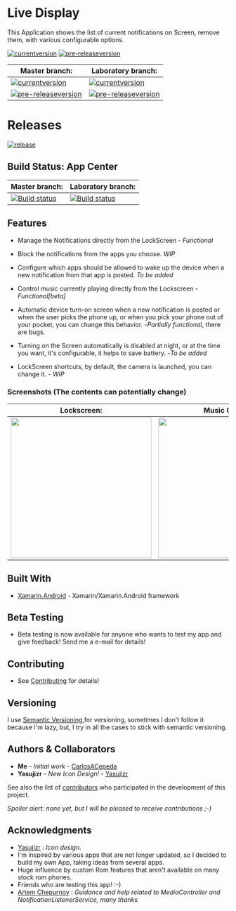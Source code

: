 # Live Display

This Application shows the list of current notifications on Screen, remove them, with various configurable options.

[![currentversion](https://img.shields.io/badge/current--version-v0.6.1-blue.svg)](https://github.com/CarlosACepeda/LiveDisplay)
[![pre-releaseversion](https://img.shields.io/badge/pre--release-v.0.1-blue.svg)](https://github.com/CarlosACepeda/LiveDisplay/releases)

|Master branch:|Laboratory branch:|
|--------------|------------------|
|[![currentversion](https://img.shields.io/badge/current--version-v0.3.21-blue.svg)](https://github.com/CarlosACepeda/LiveDisplay)|[![currentversion](https://img.shields.io/badge/pre--release-v0.6.2-blue.svg)](https://github.com/CarlosACepeda/LiveDisplay)
|[![pre-releaseversion](https://img.shields.io/badge/pre--release-v.0.1-blue.svg)](https://github.com/CarlosACepeda/LiveDisplay/releases)|[![pre-releaseversion](https://img.shields.io/badge/pre--release-v.0.1-blue.svg)](https://github.com/CarlosACepeda/LiveDisplay/releases)|


# Releases

[![release](https://img.shields.io/badge/release-not%20released-lightgrey.svg)](https://github.com/CarlosACepeda/LiveDisplay)

## Build Status: App Center

|Master branch:|Laboratory branch:|
|----------|---------|
|[![Build status](https://build.appcenter.ms/v0.1/apps/35ff8c85-fde9-4e45-9e27-834a716fce2b/branches/master/badge)](https://appcenter.ms)|[![Build status](https://build.appcenter.ms/v0.1/apps/35ff8c85-fde9-4e45-9e27-834a716fce2b/branches/Laboratory/badge)](https://appcenter.ms)

## Features

* Manage the Notifications directly from the LockScreen - *Functional*

* Block the notifications from the apps you choose. *WIP*

* Configure which apps should be allowed to wake up the device when a new notification from that app is posted. *To be added*

* Control music currently playing directly from the Lockscreen - *Functional[beta]*

* Automatic device turn-on screen when a new notification is posted or when the user picks the phone up, or when you pick your phone out of your pocket, you can change this behavior. -*Partially functional*, there are bugs.

* Turning on the Screen automatically is disabled at night, or at the time you want, it's configurable, it helps to save battery. -*To be added*

* LockScreen shortcuts, by default, the camera is launched, you can change it. - *WIP*


### Screenshots (The contents can potentially change)

|Lockscreen:|Music Control:|App Settings/About:|
|-----------|--------------|-------------|
|<img src="https://i.imgur.com/or1E4B1.png" width=320>|<img src="https://i.imgur.com/E1C4JIL.png" width=320>|<img src="https://i.imgur.com/rp6diWb.png" width="320">|






## Built With

* [Xamarin.Android](https://docs.microsoft.com/en-us/xamarin/android/) - Xamarin/Xamarin.Android framework

## Beta Testing

* Beta testing is now available for anyone who wants to test my app and give feedback! Send me a e-mail for details!

## Contributing

* See [Contributing](https://github.com/CarlosACepeda/LiveDisplay/tree/master/CONTRIBUTING.md) for details!

## Versioning

I use [Semantic Versioning ](http://semver.org/) for versioning, sometimes I don't follow it because I'm lazy, but, I try in all the cases to stick with semantic versioning.

## Authors & Collaborators

* **Me** - *Initial work* - [CarlosACepeda](https://github.com/CarlosACepeda)
* **Yasujizr**  - *New Icon Design!* - [Yasujizr](https://github.com/Yasujizr)

See also the list of [contributors](https://github.com/CarlosACepeda/LiveDisplay/contributors) who participated in the development of this project.

*Spoiler alert: none yet, but I will be pleased to receive contributions ;-)*

## Acknowledgments

* [Yasujizr](https://github.com/Yasujizr) : *Icon design.*
* I'm inspired by various apps that are not longer updated, so I decided to build my own App, taking ideas from several apps.
* Huge influence by custom Rom features that aren't available on many stock rom phones.
* Friends who are testing this app! :-)
* [Artem Chepurnoy](https://github.com/AChep) : *Guidance and help related to MediaController and NotificationListenerService, many thanks*
